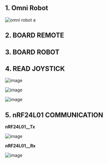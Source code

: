 ## 1. Omni Robot

![omni robot a](https://github.com/user-attachments/assets/15969c9a-c619-468f-8500-6e32f7c8c0f4)


## 2. BOARD REMOTE

## 3. BOARD ROBOT

## 4. READ JOYSTICK

![image](https://github.com/user-attachments/assets/a1aee4f5-216a-4a0c-bf3a-529e08fa7f32)

![image](https://github.com/user-attachments/assets/fb07c26d-8e9c-4ddb-93fd-ed090caa240a)

![image](https://github.com/user-attachments/assets/1bf04c8d-a4f1-4e59-98ac-8e4994aeb4f3)

## 5. nRF24L01 COMMUNICATION

**nRF24L01__Tx**


![image](https://github.com/user-attachments/assets/62f2c294-2b46-4d5b-9d56-652f998e522a)


**nRF24L01__Rx**

![image](https://github.com/user-attachments/assets/0c9d35a4-1e65-4fdc-af95-89c0e14b5433)
